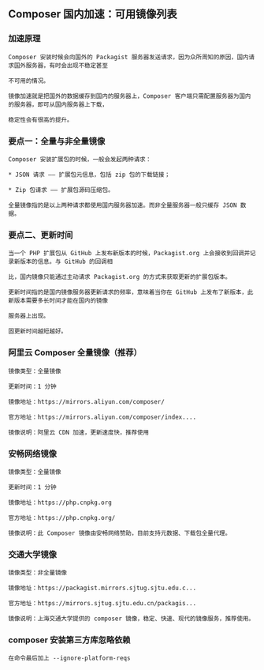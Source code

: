 ##    Composer 国内加速：可用镜像列表

###  加速原理
```
Composer 安装时候会向国外的 Packagist 服务器发送请求，因为众所周知的原因，国内请求国外服务器，有时会出现不稳定甚至

不可用的情况。

镜像加速就是把国外的数据缓存到国内的服务器上，Composer 客户端只需配置服务器为国内的服务器，即可从国内服务器上下载，

稳定性会有很高的提升。
```
###  要点一：全量与非全量镜像
```
Composer 安装扩展包的时候，一般会发起两种请求：

* JSON 请求 —— 扩展包元信息，包括 zip 包的下载链接；

* Zip 包请求 —— 扩展包源码压缩包。

全量镜像指的是以上两种请求都使用国内服务器加速。而非全量服务器一般只缓存 JSON 数据。
```
###  要点二、更新时间
```
当一个 PHP 扩展包从 GitHub 上发布新版本的时候，Packagist.org 上会接收到回调并记录新版本的信息。与 GitHub 的回调相

比，国内镜像只能通过主动请求 Packagist.org 的方式来获取更新的扩展包版本。

更新时间指的是国内镜像服务器更新请求的频率，意味着当你在 GitHub 上发布了新版本，此新版本需要多长时间才能在国内的镜像

服务器上出现。

固更新时间越短越好。
```

###  阿里云 Composer 全量镜像（推荐）
```
镜像类型：全量镜像

更新时间：1 分钟

镜像地址：https://mirrors.aliyun.com/composer/

官方地址：https://mirrors.aliyun.com/composer/index....

镜像说明：阿里云 CDN 加速，更新速度快，推荐使用
```
###  安畅网络镜像
```
镜像类型：全量镜像

更新时间：1 分钟

镜像地址：https://php.cnpkg.org

官方地址：https://php.cnpkg.org/

镜像说明：此 Composer 镜像由安畅网络赞助，目前支持元数据、下载包全量代理。
```
###  交通大学镜像
```
镜像类型：非全量镜像

镜像地址：https://packagist.mirrors.sjtug.sjtu.edu.c...

官方地址：https://mirrors.sjtug.sjtu.edu.cn/packagis...

镜像说明：上海交通大学提供的 composer 镜像，稳定、快速、现代的镜像服务，推荐使用。
```
### composer 安装第三方库忽略依赖
```
在命令最后加上 --ignore-platform-reqs
```
